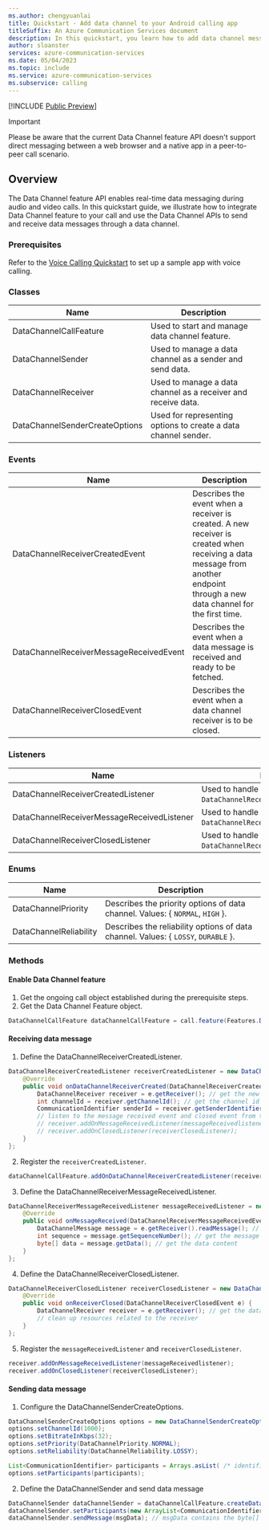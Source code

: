 ```yaml
---
ms.author: chengyuanlai
title: Quickstart - Add data channel to your Android calling app
titleSuffix: An Azure Communication Services document
description: In this quickstart, you learn how to add data channel messaging to your existing Android calling app using Azure Communication Services.
author: sloanster
services: azure-communication-services
ms.date: 05/04/2023
ms.topic: include
ms.service: azure-communication-services
ms.subservice: calling
---
```


[!INCLUDE [Public Preview](../../../../includes/public-preview-include-document.md)]
>[!IMPORTANT]
> Please be aware that the current Data Channel feature API doesn't support direct messaging between a web browser and a native app in a peer-to-peer call scenario.

## Overview
The Data Channel feature API enables real-time data messaging during audio and video calls. In this quickstart guide, we illustrate how to integrate Data Channel feature to your call and use the Data Channel APIs to send and receive data messages through a data channel.
### Prerequisites
Refer to the [Voice Calling Quickstart](../../getting-started-with-calling.md?pivots=platform-android) to set up a sample app with voice calling.
### Classes
| Name | Description |
| - | - | 
| DataChannelCallFeature | Used to start and manage data channel feature. | 
| DataChannelSender | Used to manage a data channel as a sender and send data. | 
| DataChannelReceiver | Used to manage a data channel as a receiver and receive data. |
| DataChannelSenderCreateOptions | Used for representing options to create a data channel sender. |
### Events
| Name | Description |  
| - | - |
| DataChannelReceiverCreatedEvent | Describes the event when a receiver is created. A new receiver is created when receiving a data message from another endpoint through a new data channel for the first time. |
| DataChannelReceiverMessageReceivedEvent | Describes the event when a data message is received and ready to be fetched. |
| DataChannelReceiverClosedEvent | Describes the event when a data channel receiver is to be closed. |
### Listeners
| Name | Description |  
| - | - |
| DataChannelReceiverCreatedListener | Used to handle `DataChannelReceiverCreatedEvent`. |
| DataChannelReceiverMessageReceivedListener | Used to handle `DataChannelReceiverMessageReceivedEvent`. |
| DataChannelReceiverClosedListener | Used to handle `DataChannelReceiverClosedEvent`. |
### Enums
| Name | Description |  
| - | - | 
| DataChannelPriority | Describes the priority options of data channel. Values: { `NORMAL`, `HIGH` }. | 
| DataChannelReliability | Describes the reliability options of data channel. Values: { `LOSSY`, `DURABLE` }. |
### Methods
#### Enable Data Channel feature

1. Get the ongoing call object established during the prerequisite steps.
2. Get the Data Channel Feature object.
```java
DataChannelCallFeature dataChannelCallFeature = call.feature(Features.DATA_CHANNEL);
```
#### Receiving data message
1. Define the DataChannelReceiverCreatedListener.
```java
DataChannelReceiverCreatedListener receiverCreatedListener = new DataChannelReceiverCreatedListener() {
    @Override
    public void onDataChannelReceiverCreated(DataChannelReceiverCreatedEvent e) {
        DataChannelReceiver receiver = e.getReceiver(); // get the new data channel receiver
        int channelId = receiver.getChannelId(); // get the channel id
        CommunicationIdentifier senderId = receiver.getSenderIdentifier(); // get the message sender id
        // listen to the message received event and closed event from this receiver
        // receiver.addOnMessageReceivedListener(messageReceivedlistener);
        // receiver.addOnClosedListener(receiverClosedListener);
    }
};
```
2. Register the `receiverCreatedListener`.
```java
dataChannelCallFeature.addOnDataChannelReceiverCreatedListener(receiverCreatedListener);
 ```
3. Define the DataChannelReceiverMessageReceivedListener.
```java
DataChannelReceiverMessageReceivedListener messageReceivedListener = new DataChannelReceiverMessageReceivedListener() {
    @Override
    public void onMessageReceived(DataChannelReceiverMessageReceivedEvent e) {
        DataChannelMessage message = e.getReceiver().readMessage(); // read the data message from the receiver
        int sequence = message.getSequenceNumber(); // get the message sequence number
        byte[] data = message.getData(); // get the data content
    }
};
```
4. Define the DataChannelReceiverClosedListener.
```java
DataChannelReceiverClosedListener receiverClosedListener = new DataChannelReceiverClosedListener() {
    @Override
    public void onReceiverClosed(DataChannelReceiverClosedEvent e) {
        DataChannelReceiver receiver = e.getReceiver(); // get the data channel receiver to be closed
        // clean up resources related to the receiver
    }
};
```
5. Register the `messageReceivedListener` and `receiverClosedListener`.
```java
receiver.addOnMessageReceivedListener(messageReceivedlistener);
receiver.addOnClosedListener(receiverClosedListener);
```
#### Sending data message
1. Configure the DataChannelSenderCreateOptions.
```java
DataChannelSenderCreateOptions options = new DataChannelSenderCreateOptions();
options.setChannelId(1000);
options.setBitrateInKbps(32);
options.setPriority(DataChannelPriority.NORMAL);
options.setReliability(DataChannelReliability.LOSSY);

List<CommunicationIdentifier> participants = Arrays.asList( /* identifier1, identifier2, ... */ );
options.setParticipants(participants);
```
2. Define the DataChannelSender and send data message
```java
DataChannelSender dataChannelSender = dataChannelCallFeature.createDataChannelSender(options);
dataChannelSender.setParticipants(new ArrayList<CommunicationIdentifier>()); // change participants in the channel if needed
dataChannelSender.sendMessage(msgData); // msgData contains the byte[] data to be sent
```